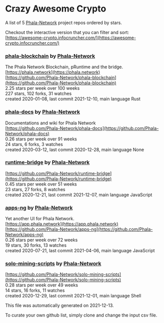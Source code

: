 # Crazy Awesome Crypto
A list of 5 [Phala-Network](https://github.com/Phala-Network) project repos ordered by stars.  

Checkout the interactive version that you can filter and sort: 
[https://awesome-crypto.infocruncher.com/](https://awesome-crypto.infocruncher.com/)  


### [phala-blockchain](https://github.com/Phala-Network/phala-blockchain) by [Phala-Network](https://github.com/Phala-Network)  
The Phala Network Blockchain, pRuntime and the bridge.  
[https://phala.network](https://phala.network)  
[https://github.com/Phala-Network/phala-blockchain](https://github.com/Phala-Network/phala-blockchain)  
2.25 stars per week over 100 weeks  
227 stars, 102 forks, 31 watches  
created 2020-01-08, last commit 2021-12-10, main language Rust  


### [phala-docs](https://github.com/Phala-Network/phala-docs) by [Phala-Network](https://github.com/Phala-Network)  
Documentations and wiki for Phala Network  
[https://github.com/Phala-Network/phala-docs](https://github.com/Phala-Network/phala-docs)  
0.26 stars per week over 91 weeks  
24 stars, 6 forks, 3 watches  
created 2020-03-12, last commit 2020-12-28, main language None  


### [runtime-bridge](https://github.com/Phala-Network/runtime-bridge) by [Phala-Network](https://github.com/Phala-Network)  
  
[https://github.com/Phala-Network/runtime-bridge](https://github.com/Phala-Network/runtime-bridge)  
0.45 stars per week over 51 weeks  
23 stars, 27 forks, 8 watches  
created 2020-12-21, last commit 2021-12-07, main language JavaScript  


### [apps-ng](https://github.com/Phala-Network/apps-ng) by [Phala-Network](https://github.com/Phala-Network)  
Yet another UI for Phala Network.  
[https://app.phala.network](https://app.phala.network)  
[https://github.com/Phala-Network/apps-ng](https://github.com/Phala-Network/apps-ng)  
0.26 stars per week over 72 weeks  
19 stars, 30 forks, 13 watches  
created 2020-07-21, last commit 2021-04-06, main language JavaScript  


### [solo-mining-scripts](https://github.com/Phala-Network/solo-mining-scripts) by [Phala-Network](https://github.com/Phala-Network)  
  
[https://github.com/Phala-Network/solo-mining-scripts](https://github.com/Phala-Network/solo-mining-scripts)  
0.28 stars per week over 49 weeks  
14 stars, 16 forks, 11 watches  
created 2020-12-29, last commit 2021-12-01, main language Shell  


This file was automatically generated on 2021-12-13.  

To curate your own github list, simply clone and change the input csv file.  